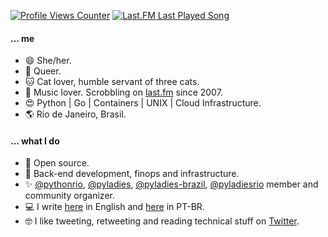 [![Profile Views Counter](https://komarev.com/ghpvc/?username=biancarosa&color=blueviolet)](https://github.com/antonkomarev/github-profile-views-counter) [![Last.FM Last Played Song](https://img.shields.io/endpoint?color=blueviolet&url=https://lastfm-last-played.biancarosa.com.br/biancarosa__/latest-song?format=shields.io)](https://github.com/biancarosa/lastfm-last-played)

#### ... me
- 😄 She/her.
- 🌈 Queer.
- 🐱 Cat lover, humble servant of three cats.
- 🎵 Music lover. Scrobbling on [last.fm](http://last.fm/user/biahll) since 2007.
- 😍 Python | Go | Containers | UNIX | Cloud Infrastructure.
- 🌎 Rio de Janeiro, Brasil.

#### ... what I do
- 💓 Open source.
- 💚 Back-end development, finops and infrastructure.
- ✨ [@pythonrio](https://github.com/pythonrio), [@pyladies](https://github.com/pyladies), [@pyladies-brazil](https://github.com/pyladies-brazil), [@pyladiesrio](https://github.com/pyladiesrio) member and community organizer.
- 💻 I write [here](https://biancarosa.com.br) in English and [here](https://biancarosa.com.br/pt/) in PT-BR.
- 🤓 I like tweeting, retweeting and reading technical stuff on [Twitter](https://twitter.com/__biancarosa).
